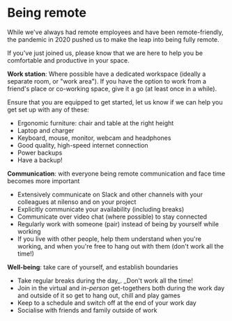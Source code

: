 # Being remote

While we've always had remote employees and have been remote-friendly, the pandemic in 2020 pushed us to make the leap into being fully remote.

If you've just joined us, please know that we are here to help you be comfortable and productive in your space.

**Work station**: Where possible have a dedicated workspace (ideally a separate room, or "work area"). If you have the option to work from a friend's place or co-working space, give it a go (at least once in a while). 

Ensure that you are equipped to get started, let us know if we can help you get set up with any of these:

* Ergonomic furniture: chair and table at the right height
* Laptop and charger
* Keyboard, mouse, monitor, webcam and headphones
* Good quality, high-speed internet connection
* Power backups
* Have a backup!

**Communication**: with everyone being remote communication and face time becomes more important

* Extensively communicate on Slack and other channels with your colleagues at nilenso and on your project
* Explicitly communicate your availability (including breaks)
* Communicate over video chat (where possible) to stay connected
* Regularly work with someone (pair) instead of being by yourself while working
* If you live with other people, help them understand when you're working, and when you're free to hang out with them (don't work all the time!)

**Well-being**: take care of yourself, and establish boundaries

* Take regular breaks during the day_. _Don't work all the time! 
* Join in the virtual and _in-person_ get-togethers both during the work day and outside of it so get to hang out, chill and play games
* Keep to a schedule and switch off at the end of your work day
* Socialise with friends and family outside of work


